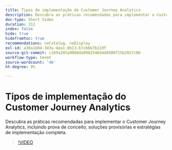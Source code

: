 ```yaml
---
title: Tipos de implementação do Customer Journey Analytics
description: Descubra as práticas recomendadas para implementar o Customer Journey Analytics, incluindo prova de conceito, soluções provisórias e estratégias de implementação completa.
doc-type: Short Video
duration: 212
index: false
hide: true
hidefromtoc: true
recommendations: noCatalog, noDisplay
exl-id: a3da1b04-343a-4ea1-8b13-b7cb6b7b22df
source-git-commit: c169a205a9088da0982548d448500f15b2027c06
workflow-type: tm+mt
source-wordcount: '46'
ht-degree: 0%

---
```


# Tipos de implementação do Customer Journey Analytics

Descubra as práticas recomendadas para implementar o Customer Journey Analytics, incluindo prova de conceito, soluções provisórias e estratégias de implementação completa.

<!-- 62_S113_3442460_211_best-practices-for-implementing-customer-journey-analytics -->
>[!VIDEO](https://video.tv.adobe.com/v/3460071/?learn=on&enablevpops=true&captions=por_br)
